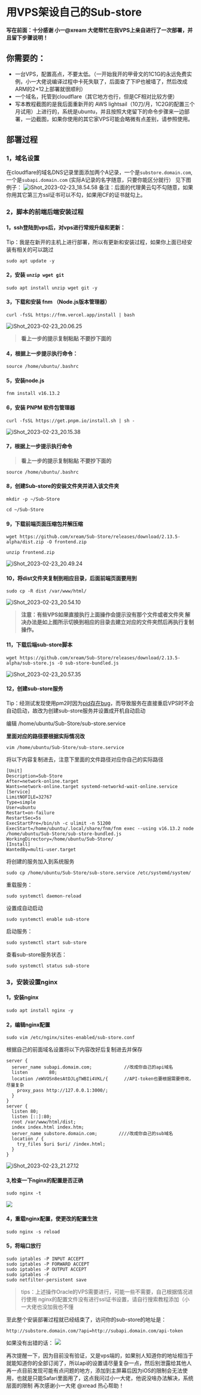 # 用VPS架设自己的Sub-store

**写在前面：十分感谢 小一@xream 大佬帮忙在我VPS上亲自进行了一次部署，并且留下步骤说明！**

## 你需要的：
* 一台VPS，配置高点，不要太低。（一开始我开的甲骨文的1C1G的永远免费实例，小一大佬说编译过程中卡死失联了，后面查了下IP也被墙了，然后改成ARM的2+12上部署就很顺利）
* 一个域名，托管到cloudflare（其它地方也行，但是CF相对比较方便）
* 写本教程截图的是我后面重新开的 AWS lightsail（10刀/月，1C2G的配置三个月试用）上进行的，系统是ubuntu，并且按照大佬留下的命令步骤来一边部署，一边截图，如果你使用的其它家VPS可能会略微有点差别，请参照使用。

## 部署过程

### 1，域名设置

在cloudflare的域名DNS记录里面添加两个A记录，一个是`substore.domain.com`,一个是`subapi.domain.com` (实际A记录的名字随意，只要你能区分就行）
见下图例子：
![iShot_2023-02-23_18.54.58](media/16771482248559/iShot_2023-02-23_18.54.58.png)
备注：后面的代理黄云勾不勾随意，如果你用其它第三方ssl证书可以不勾，如果用CF的证书就勾上。

### 2，脚本的前端后端安装过程

#### 1，ssh登陆到vps后，对vps进行常规升级和更新：

Tip：我是在新开的主机上进行部署，所以有更新和安装过程，如果你上面已经安装有相关的可以跳过

```
sudo apt update -y 
```

#### 2，安装 `unzip wget git` 

```
sudo apt install unzip wget git -y
```
#### 3，下载和安装 fnm （Node.js版本管理器）

```
curl -fsSL https://fnm.vercel.app/install | bash

```
![iShot_2023-02-23_20.06.25](media/16771482248559/iShot_2023-02-23_20.06.25.png)
> **看上一步的提示复制粘贴 不要抄下面的**

#### 4，根据上一步提示执行命令：

```
source /home/ubuntu/.bashrc
```

#### 5，安装node.js

```
fnm install v16.13.2
```
#### 6，安装 PNPM 软件包管理器

```
curl -fsSL https://get.pnpm.io/install.sh | sh -
```
![iShot_2023-02-23_20.15.38](media/16771482248559/iShot_2023-02-23_20.15.38.png)

#### 7，根据上一步提示执行命令
> **看上一步的提示复制粘贴 不要抄下面的**

```
source /home/ubuntu/.bashrc
```


#### 8，创建Sub-store的安装文件夹并进入该文件夹

```
mkdir -p ~/Sub-Store

cd ~/Sub-Store

```
#### 9，下载前端页面压缩包并解压缩

```
wget https://github.com/xream/Sub-Store/releases/download/2.13.5-alpha/dist.zip -O frontend.zip

```
```
unzip frontend.zip

```
![iShot_2023-02-23_20.49.24](media/16771482248559/iShot_2023-02-23_20.49.24.png)

#### 10，将dist文件夹复制到相应目录，后面前端页面要用到

```
sudo cp -R dist /var/www/html/

```
![iShot_2023-02-23_20.54.10](media/16771482248559/iShot_2023-02-23_20.54.10.png)
> **注意：有些VPS如果直接执行上面操作会提示没有那个文件或者文件夹
> 解决办法是如上图所示切换到相应的目录去建立对应的文件夹然后再执行复制操作。**

#### 11，下载后端sub-store脚本

```
wget https://github.com/xream/Sub-Store/releases/download/2.13.5-alpha/sub-store.js -O sub-store-bundled.js
```
![iShot_2023-02-23_20.57.35](media/16771482248559/iShot_2023-02-23_20.57.35.png)


#### 12，创建sub-store服务

Tip：经测试发现使用pm2时因为[pid存在bug](http://github.com/soyuka/pidusage%20)，而导致服务在直接重启VPS时不会自动启动，故改为创建sub-store服务并设置成开机自动启动

编辑 /home/ubuntu/Sub-Store/sub-store.service 

**里面对应的路径要根据实际情况改**



```
vim /home/ubuntu/Sub-Store/sub-store.service

```


将以下内容复制进去，注意下里面的文件路径对应你自己的实际路径

```
[Unit]
Description=Sub-Store
After=network-online.target
Wants=network-online.target systemd-networkd-wait-online.service
[Service]
LimitNOFILE=32767 
Type=simple
User=ubuntu
Restart=on-failure
RestartSec=5s
ExecStartPre=/bin/sh -c ulimit -n 51200
ExecStart=/home/ubuntu/.local/share/fnm/fnm exec --using v16.13.2 node /home/ubuntu/Sub-Store/sub-store-bundled.js
WorkingDirectory=/home/ubuntu/Sub-Store/
[Install]
WantedBy=multi-user.target
```
将创建的服务加入到系统服务

```
sudo cp /home/ubuntu/Sub-Store/sub-store.service /etc/systemd/system/
```
重载服务：

```
sudo systemctl daemon-reload
```
设置成自动启动
```
sudo systemctl enable sub-store
```
启动服务：

```
sudo systemctl start sub-store
```
查看sub-store服务状态：

```
sudo systemctl status sub-store
```

### 3，安装设置nginx

#### 1，安装nginx

```
sudo apt install nginx -y
```
#### 2，编辑nginx配置

```
sudo vim /etc/nginx/sites-enabled/sub-store.conf
```

根据自己的前面域名设置将以下内容改好后复制进去并保存


```
server {
  server_name subapi.domaim.com;            //改成你自己的api域名
  listen        80;
  location /eWVOSn8esAtDJLgTWBIi4VKL/{      //API-token也要根据需要修改，尽量复杂
    proxy_pass http://127.0.0.1:3000/;
  }
}
server {
  listen 80;
  listen [::]:80;
  root /var/www/html/dist;
  index index.html index.htm;
  server_name substore.domain.com;        ////改成你自己的sub域名
  location / {
    try_files $uri $uri/ /index.html;
  }
}

```

![iShot_2023-02-23_21.27.12](media/16771482248559/iShot_2023-02-23_21.27.12.png)

#### 3,检查一下nginx的配置是否正确

```
sudo nginx -t
```

![](media/16771482248559/16771590442775.jpg)

#### 4，重载nginx配置，使更改的配置生效

```
sudo nginx -s reload
```
#### 5，将端口放行

```
sudo iptables -P INPUT ACCEPT
sudo iptables -P FORWARD ACCEPT
sudo iptables -P OUTPUT ACCEPT
sudo iptables -F
sudo netfilter-persistent save
```
> tips：上述操作Oracle的VPS需要进行，可能一些不需要，自己根据情况进行使用
> nginx的配置文件没有进行ssl证书设置，请自行搜索教程添加（小一大佬也没加我也不懂


至此整个安装部署过程就已经结束了，访问你的sub-store的地址是：

```
http://substore.domain.com/?api=http://subapi.domain.com/api-token
```

如果没有出错的话：
![](media/16771482248559/16771598109676.jpg)

再次提醒一下，因为目前没有验证，又是vps端的，如果别人知道你的地址相当于就能知道你的全部订阅了，所以api的设置请尽量复杂一点，然后别泄露给其他人
再一点目前发现可能有点问题的地方，添加到主屏幕后因为iOS的限制会无法使用，也就是只能Safari里面用了，这点我问过小一大佬，他说没啥办法解决，系统层面的限制
再次感谢小一大佬 @xread 热心帮助！

